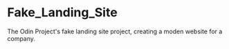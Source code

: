 # Fake_Landing_Site
The Odin Project's fake landing site project, creating a moden website for a company.
